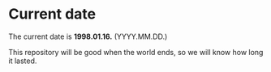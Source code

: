# Current date

The current date is **1998.01.16.** (YYYY.MM.DD.)

This repository will be good when the world ends, so we will know how long it lasted.